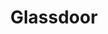---
blog: https://glassdoor.com/blog
facebook: https://facebook.com/Glassdoor
googleplus: https://plus.google.com/+glassdoor
instagram: https://instagram.com/glassdoor
logohandle: glassdoor
sort: glassdoor
title: Glassdoor
twitter: https://x.com/Glassdoor
website: https://www.glassdoor.com/index.htm
youtube: https://youtube.com/Glassdoor
---